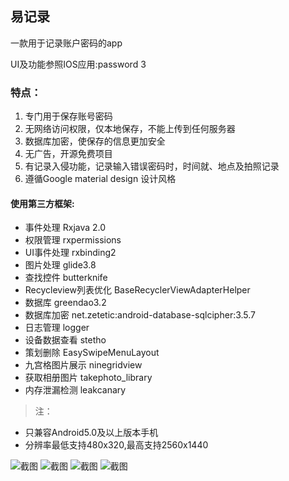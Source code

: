 ## 易记录
一款用于记录账户密码的app

UI及功能参照IOS应用:password 3
### 特点：
 1. 专门用于保存账号密码
 2. 无网络访问权限，仅本地保存，不能上传到任何服务器
 3. 数据库加密，使保存的信息更加安全
 4. 无广告，开源免费项目
 5. 有记录入侵功能，记录输入错误密码时，时间就、地点及拍照记录
 6. 遵循Google material design 设计风格
 
 #### 使用第三方框架:
 * 事件处理 Rxjava 2.0 
 * 权限管理 rxpermissions
 * UI事件处理 rxbinding2
 * 图片处理 glide3.8
 * 查找控件 butterknife
 * Recycleview列表优化 BaseRecyclerViewAdapterHelper
 * 数据库 greendao3.2
 * 数据库加密 net.zetetic:android-database-sqlcipher:3.5.7
 * 日志管理 logger
 * 设备数据查看 stetho
 * 策划删除 EasySwipeMenuLayout
 * 九宫格图片展示 ninegridview
 * 获取相册图片 takephoto_library
 * 内存泄漏检测 leakcanary

> 注：
* 只兼容Android5.0及以上版本手机
* 分辨率最低支持480x320,最高支持2560x1440

![截图](https://raw.githubusercontent.com/chenzaidong/EasyRecord/master/screenshot/a1.png)
![截图](https://raw.githubusercontent.com/chenzaidong/EasyRecord/master/screenshot/a2.png)
![截图](https://raw.githubusercontent.com/chenzaidong/EasyRecord/master/screenshot/a3.png)
![截图](https://raw.githubusercontent.com/chenzaidong/EasyRecord/master/screenshot/a4.png)